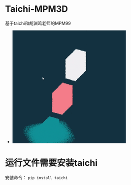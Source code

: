 # Taichi-MPM3D
基于taichi和胡渊鸣老师的MPM99
- ![mpm_1.gif](mpm_1.gif)

# 运行文件需要安装taichi
安装命令：
`pip install taichi`
